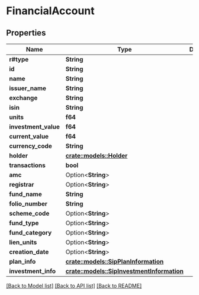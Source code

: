 # FinancialAccount

## Properties

Name | Type | Description | Notes
------------ | ------------- | ------------- | -------------
**r#type** | **String** |  | 
**id** | **String** |  | 
**name** | **String** |  | 
**issuer_name** | **String** |  | 
**exchange** | **String** |  | 
**isin** | **String** |  | 
**units** | **f64** |  | 
**investment_value** | **f64** |  | 
**current_value** | **f64** |  | 
**currency_code** | **String** |  | 
**holder** | [**crate::models::Holder**](Holder.md) |  | 
**transactions** | **bool** |  | 
**amc** | Option<**String**> |  | [optional]
**registrar** | Option<**String**> |  | [optional]
**fund_name** | **String** |  | 
**folio_number** | **String** |  | 
**scheme_code** | Option<**String**> |  | [optional]
**fund_type** | Option<**String**> |  | [optional]
**fund_category** | Option<**String**> |  | [optional]
**lien_units** | Option<**String**> |  | [optional]
**creation_date** | Option<**String**> |  | [optional]
**plan_info** | [**crate::models::SipPlanInformation**](SipPlanInformation.md) |  | 
**investment_info** | [**crate::models::SipInvestmentInformation**](SipInvestmentInformation.md) |  | 

[[Back to Model list]](../README.md#documentation-for-models) [[Back to API list]](../README.md#documentation-for-api-endpoints) [[Back to README]](../README.md)



